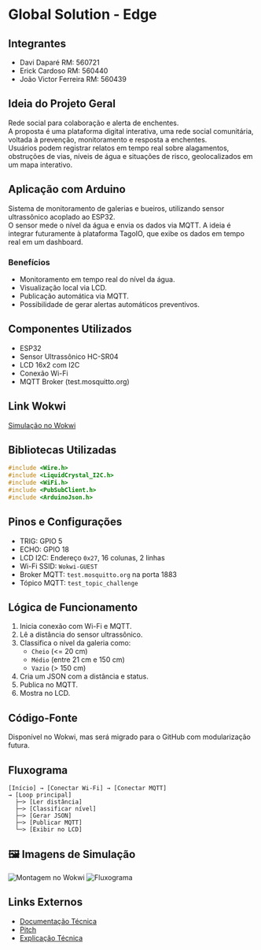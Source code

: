 # Global Solution - Edge

##  Integrantes
- Davi Daparé RM: 560721  
- Erick Cardoso RM: 560440  
- João Victor Ferreira RM: 560439  

## Ideia do Projeto Geral
Rede social para colaboração e alerta de enchentes.  
A proposta é uma plataforma digital interativa, uma rede social comunitária, voltada à prevenção, monitoramento e resposta a enchentes.  
Usuários podem registrar relatos em tempo real sobre alagamentos, obstruções de vias, níveis de água e situações de risco, geolocalizados em um mapa interativo.

## Aplicação com Arduino
Sistema de monitoramento de galerias e bueiros, utilizando sensor ultrassônico acoplado ao ESP32.  
O sensor mede o nível da água e envia os dados via MQTT. A ideia é integrar futuramente à plataforma TagoIO, que exibe os dados em tempo real em um dashboard.

### Benefícios
- Monitoramento em tempo real do nível da água.
- Visualização local via LCD.
- Publicação automática via MQTT.
- Possibilidade de gerar alertas automáticos preventivos.

## Componentes Utilizados
- ESP32  
- Sensor Ultrassônico HC-SR04  
- LCD 16x2 com I2C  
- Conexão Wi-Fi  
- MQTT Broker (test.mosquitto.org)  

## Link Wokwi
[Simulação no Wokwi](https://wokwi.com/projects/)

## Bibliotecas Utilizadas
```cpp
#include <Wire.h>
#include <LiquidCrystal_I2C.h>
#include <WiFi.h>
#include <PubSubClient.h>
#include <ArduinoJson.h>
```

## Pinos e Configurações
- TRIG: GPIO 5  
- ECHO: GPIO 18  
- LCD I2C: Endereço `0x27`, 16 colunas, 2 linhas  
- Wi-Fi SSID: `Wokwi-GUEST`  
- Broker MQTT: `test.mosquitto.org` na porta 1883  
- Tópico MQTT: `test_topic_challenge`  

## Lógica de Funcionamento

1. Inicia conexão com Wi-Fi e MQTT.
2. Lê a distância do sensor ultrassônico.
3. Classifica o nível da galeria como:
   - `Cheio` (<= 20 cm)  
   - `Médio` (entre 21 cm e 150 cm)  
   - `Vazio` (> 150 cm)
4. Cria um JSON com a distância e status.
5. Publica no MQTT.
6. Mostra no LCD.

## Código-Fonte
Disponível no Wokwi, mas será migrado para o GitHub com modularização futura.

## Fluxograma
```text
[Início] → [Conectar Wi-Fi] → [Conectar MQTT]  
→ [Loop principal]  
  ├─> [Ler distância]  
  ├─> [Classificar nível]  
  ├─> [Gerar JSON]  
  ├─> [Publicar MQTT]  
  └─> [Exibir no LCD]  
```

## 🖼️ Imagens de Simulação

![Montagem no Wokwi](https://github.com/user-attachments/assets/e6a53b07-fd96-4a7c-ae4d-1f4a229d7356)
![Fluxograma]()

## Links Externos
- [Documentação Técnica](https://docs.google.com/document/d/1Z9Fu4Gfrlv3Qu_EUzGQVUTOyZfjbj4FEVXcCdOAh9mo/edit?usp=sharing)  
- [Pitch](https://youtu.be/HGWAP5JJgus?si=1-d8mfUoh8zn4iuJ)  
- [Explicação Técnica](https://youtu.be/DLxI929asmE?si=DxZKBtdCEC7qwx2J)
